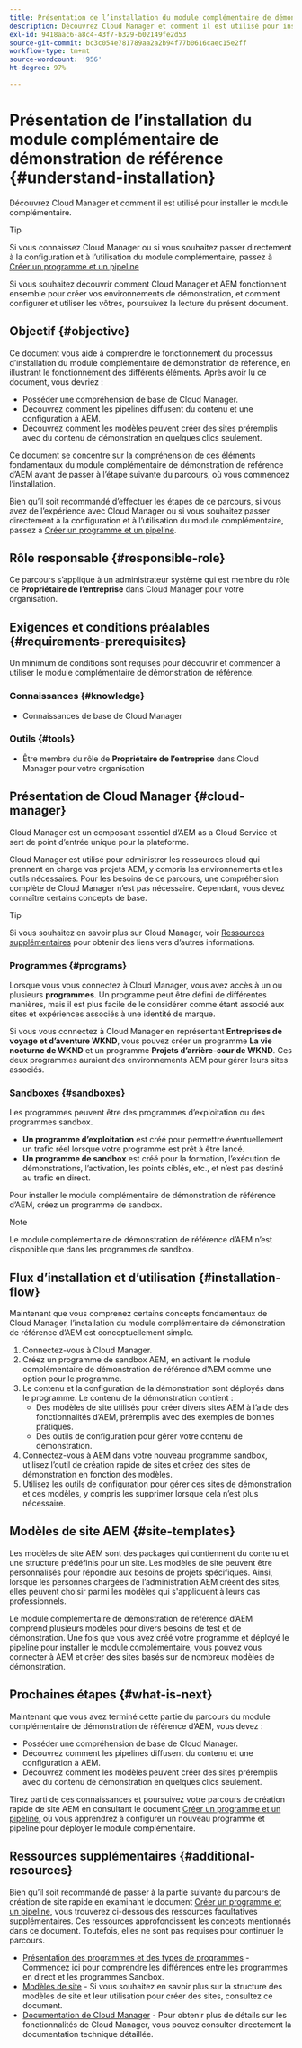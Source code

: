 ```yaml
---
title: Présentation de l’installation du module complémentaire de démonstration de référence
description: Découvrez Cloud Manager et comment il est utilisé pour installer le module complémentaire.
exl-id: 9418aac6-a8c4-43f7-b329-b02149fe2d53
source-git-commit: bc3c054e781789aa2a2b94f77b0616caec15e2ff
workflow-type: tm+mt
source-wordcount: '956'
ht-degree: 97%

---
```


# Présentation de l’installation du module complémentaire de démonstration de référence {#understand-installation}

Découvrez Cloud Manager et comment il est utilisé pour installer le module complémentaire.

>[!TIP]
>
>Si vous connaissez Cloud Manager ou si vous souhaitez passer directement à la configuration et à l’utilisation du module complémentaire, passez à [Créer un programme et un pipeline](create-program.md)
>
>Si vous souhaitez découvrir comment Cloud Manager et AEM fonctionnent ensemble pour créer vos environnements de démonstration, et comment configurer et utiliser les vôtres, poursuivez la lecture du présent document.

## Objectif {#objective}

Ce document vous aide à comprendre le fonctionnement du processus d’installation du module complémentaire de démonstration de référence, en illustrant le fonctionnement des différents éléments. Après avoir lu ce document, vous devriez :

* Posséder une compréhension de base de Cloud Manager.
* Découvrez comment les pipelines diffusent du contenu et une configuration à AEM.
* Découvrez comment les modèles peuvent créer des sites préremplis avec du contenu de démonstration en quelques clics seulement.

Ce document se concentre sur la compréhension de ces éléments fondamentaux du module complémentaire de démonstration de référence d’AEM avant de passer à l’étape suivante du parcours, où vous commencez l’installation.

Bien qu’il soit recommandé d’effectuer les étapes de ce parcours, si vous avez de l’expérience avec Cloud Manager ou si vous souhaitez passer directement à la configuration et à l’utilisation du module complémentaire, passez à [Créer un programme et un pipeline](create-program.md).

## Rôle responsable {#responsible-role}

Ce parcours s’applique à un administrateur système qui est membre du rôle de **Propriétaire de l’entreprise** dans Cloud Manager pour votre organisation.

## Exigences et conditions préalables {#requirements-prerequisites}

Un minimum de conditions sont requises pour découvrir et commencer à utiliser le module complémentaire de démonstration de référence.

### Connaissances {#knowledge}

* Connaissances de base de Cloud Manager

### Outils {#tools}

* Être membre du rôle de **Propriétaire de l’entreprise** dans Cloud Manager pour votre organisation

## Présentation de Cloud Manager {#cloud-manager}

Cloud Manager est un composant essentiel d’AEM as a Cloud Service et sert de point d’entrée unique pour la plateforme.

Cloud Manager est utilisé pour administrer les ressources cloud qui prennent en charge vos projets AEM, y compris les environnements et les outils nécessaires. Pour les besoins de ce parcours, une compréhension complète de Cloud Manager n’est pas nécessaire. Cependant, vous devez connaître certains concepts de base.

>[!TIP]
>
>Si vous souhaitez en savoir plus sur Cloud Manager, voir [Ressources supplémentaires](#additional-resources) pour obtenir des liens vers d’autres informations.

### Programmes {#programs}

Lorsque vous vous connectez à Cloud Manager, vous avez accès à un ou plusieurs **programmes**. Un programme peut être défini de différentes manières, mais il est plus facile de le considérer comme étant associé aux sites et expériences associés à une identité de marque.

Si vous vous connectez à Cloud Manager en représentant **Entreprises de voyage et d’aventure WKND**, vous pouvez créer un programme **La vie nocturne de WKND** et un programme **Projets d’arrière-cour de WKND**. Ces deux programmes auraient des environnements AEM pour gérer leurs sites associés.

### Sandboxes {#sandboxes}

Les programmes peuvent être des programmes d’exploitation ou des programmes sandbox.

* **Un programme d’exploitation** est créé pour permettre éventuellement un trafic réel lorsque votre programme est prêt à être lancé.
* **Un programme de sandbox** est créé pour la formation, l’exécution de démonstrations, l’activation, les points ciblés, etc., et n’est pas destiné au trafic en direct.

Pour installer le module complémentaire de démonstration de référence d’AEM, créez un programme de sandbox.

>[!NOTE]
>
>Le module complémentaire de démonstration de référence d’AEM n’est disponible que dans les programmes de sandbox.

## Flux d’installation et d’utilisation {#installation-flow}

Maintenant que vous comprenez certains concepts fondamentaux de Cloud Manager, l’installation du module complémentaire de démonstration de référence d’AEM est conceptuellement simple.

1. Connectez-vous à Cloud Manager.
1. Créez un programme de sandbox AEM, en activant le module complémentaire de démonstration de référence d’AEM comme une option pour le programme.
1. Le contenu et la configuration de la démonstration sont déployés dans le programme. Le contenu de la démonstration contient :
   * Des modèles de site utilisés pour créer divers sites AEM à l’aide des fonctionnalités d’AEM, préremplis avec des exemples de bonnes pratiques.
   * Des outils de configuration pour gérer votre contenu de démonstration.
1. Connectez-vous à AEM dans votre nouveau programme sandbox, utilisez l’outil de création rapide de sites et créez des sites de démonstration en fonction des modèles.
1. Utilisez les outils de configuration pour gérer ces sites de démonstration et ces modèles, y compris les supprimer lorsque cela n’est plus nécessaire.

## Modèles de site AEM {#site-templates}

Les modèles de site AEM sont des packages qui contiennent du contenu et une structure prédéfinis pour un site. Les modèles de site peuvent être personnalisés pour répondre aux besoins de projets spécifiques. Ainsi, lorsque les personnes chargées de l’administration AEM créent des sites, elles peuvent choisir parmi les modèles qui s&#39;appliquent à leurs cas professionnels.

Le module complémentaire de démonstration de référence d’AEM comprend plusieurs modèles pour divers besoins de test et de démonstration. Une fois que vous avez créé votre programme et déployé le pipeline pour installer le module complémentaire, vous pouvez vous connecter à AEM et créer des sites basés sur de nombreux modèles de démonstration.

## Prochaines étapes {#what-is-next}

Maintenant que vous avez terminé cette partie du parcours du module complémentaire de démonstration de référence d’AEM, vous devez :

* Posséder une compréhension de base de Cloud Manager.
* Découvrez comment les pipelines diffusent du contenu et une configuration à AEM.
* Découvrez comment les modèles peuvent créer des sites préremplis avec du contenu de démonstration en quelques clics seulement.

Tirez parti de ces connaissances et poursuivez votre parcours de création rapide de site AEM en consultant le document [Créer un programme et un pipeline,](create-program.md) où vous apprendrez à configurer un nouveau programme et pipeline pour déployer le module complémentaire.

## Ressources supplémentaires {#additional-resources}

Bien qu’il soit recommandé de passer à la partie suivante du parcours de création de site rapide en examinant le document [Créer un programme et un pipeline](create-program.md), vous trouverez ci-dessous des ressources facultatives supplémentaires. Ces ressources approfondissent les concepts mentionnés dans ce document. Toutefois, elles ne sont pas requises pour continuer le parcours.

* [Présentation des programmes et des types de programmes](https://experienceleague.adobe.com/docs/experience-manager-cloud-service/content/implementing/using-cloud-manager/programs/program-types.html?lang=fr) - Commencez ici pour comprendre les différences entre les programmes en direct et les programmes Sandbox.
* [Modèles de site](/help/sites-cloud/administering/site-creation/site-templates.md) - Si vous souhaitez en savoir plus sur la structure des modèles de site et leur utilisation pour créer des sites, consultez ce document.
* [Documentation de Cloud Manager](https://experienceleague.adobe.com/docs/experience-manager-cloud-service/content/onboarding/onboarding-concepts/cloud-manager-introduction.html?lang=fr) - Pour obtenir plus de détails sur les fonctionnalités de Cloud Manager, vous pouvez consulter directement la documentation technique détaillée.
